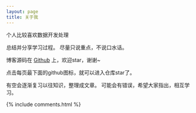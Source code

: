 ```yaml
---
layout: page
title: 关于我 
---
```


个人比较喜欢数据开发处理

<p> 

总结并分享学习过程。
尽量只说重点，不说口水话。

<p> 

博客源码在 <a target="_blank" href='https://github.com/sardineYJA/sardineYJA.github.io'>Github</a> 上，欢迎star，谢谢~

点击每页最下面的github图标，就可以进入仓库star了。

<p> 

有空会逐渐复习以往知识，整理成文章。
可能会有错误，希望大家指出，相互学习。

<p> 

<p> 


{% include comments.html %}


